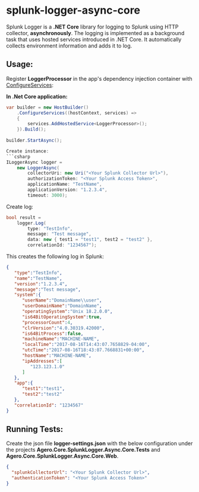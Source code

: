 # splunk-logger-async-core

Splunk Logger is a **.NET Core** library for logging to Splunk using HTTP collector, **asynchronously**. The logging is implemented as a background task that uses hosted services introduced in .NET Core. It automatically collects environment information and adds it to log.

## Usage:

Register **LoggerProcessor** in the app's dependency injection container with [ConfigureServices](https://docs.microsoft.com/en-us/aspnet/core/fundamentals/host/generic-host?view=aspnetcore-2.1#configureservices):

**In .Net Core application:**
```csharp
var builder = new HostBuilder()
	.ConfigureServices((hostContext, services) =>
	{
		services.AddHostedService<LoggerProcessor>();
	}).Build();
	
builder.StartAsync();

Create instance:
```csharp
ILoggerAsync logger = 
    new LoggerAsync(
        collectorUri: new Uri("<Your Splunk Collector Url>"), 
        authorizationToken: "<Your Splunk Access Token>", 
        applicationName: "TestName", 
        applicationVersion: "1.2.3.4", 
        timeout: 3000);
```
Create log:
```csharp
bool result = 
    logger.Log(
        type: "TestInfo", 
        message: "Test message", 
        data: new { test1 = "test1", test2 = "test2" },
        correlationId: "1234567");	
```

This creates the following log in Splunk:

```json
{  
   "type":"TestInfo",
   "name":"TestName",
   "version":"1.2.3.4",
   "message":"Test message",
   "system":{  
      "userName":"DomainName\\user",
      "userDomainName":"DomainName",
      "operatingSystem":"Unix 18.2.0.0",
      "is64BitOperatingSystem":true,
      "processorCount":4,
      "clrVersion":"4.0.30319.42000",
      "is64BitProcess":false,
      "machineName":"MACHINE-NAME",
      "localTime":"2017-08-16T14:43:07.7658829-04:00",
      "utcTime":"2017-08-16T18:43:07.7668831+00:00",
      "hostName":"MACHINE-NAME",
      "ipAddresses":[  
         "123.123.1.0"
      ]
   },
   "app":{  
      "test1":"test1",
      "test2":"test2"
   },
   "correlationId": "1234567"
}
```

## Running Tests:

Create the json file **logger-settings.json** with the below configuration under the projects **Agero.Core.SplunkLogger.Async.Core.Tests** and **Agero.Core.SplunkLogger.Async.Core.Web**.

```json
{
  "splunkCollectorUrl": "<Your Splunk Collector Url>",
  "authenticationToken": "<Your Splunk Access Token>"
}
```